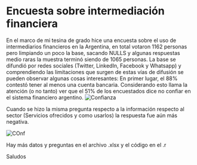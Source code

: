 # Encuesta sobre intermediación financiera
 En el marco de mi tesina de grado hice una encuesta sobre el uso de intermediarios financieros en la Argentina, en total votaron 1162 personas pero limpiando un poco la base, sacando NULLS y algunas respuestas medio raras la muestra terminó siendo de 1065 personas. La base se difundió por redes sociales (Twitter, LinkedIn, Facebook y Whatsapp) y comprendiendo las limitaciones que surgen de estas vías de difusión se pueden observar algunas cosas interesantes: En primer lugar, el 88% contestó tener al menos una cuenta bancaria. Considerando esto llama la atención (o no tanto) ver que el 51% de los encuestados dice no confiar en el sistema financiero argentino.
 ![Confianza](https://user-images.githubusercontent.com/65182302/84574677-5f9f9580-ad7e-11ea-9015-411335eaef4d.jpeg)

Cuando se hizo la misma pregunta respecto a la información respecto al sector (Servicios ofrecidos y como usarlos) la respuesta fue aún más negativa.

![COnf](https://user-images.githubusercontent.com/65182302/84574709-ac836c00-ad7e-11ea-88a3-d66bf1b86fec.jpeg)

Hay más datos y preguntas en el archivo .xlsx y el código en el .r

Saludos

